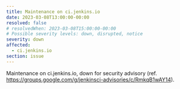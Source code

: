 ```yaml
---
title: Maintenance on ci.jenkins.io
date: 2023-03-08T13:00:00-00:00
resolved: false
# resolvedWhen: 2023-03-08T15:00:00-00:00
# Possible severity levels: down, disrupted, notice
severity: down
affected:
  - ci.jenkins.io
section: issue
---
```


<!-- [Final message]
The maintenance is ended. -->

<!-- [Initial message] -->
Maintenance on ci.jenkins.io, down for security advisory (ref. <https://groups.google.com/g/jenkinsci-advisories/c/RmkqB1wAY14>).
